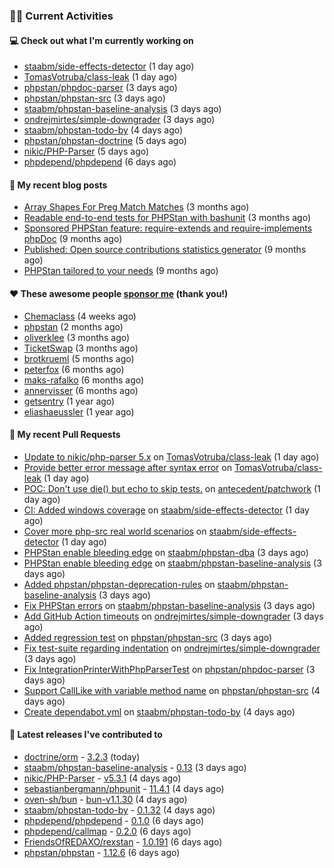 ### 👨‍💻 Current Activities


#### 💻 Check out what I'm currently working on

- [staabm/side-effects-detector](https://github.com/staabm/side-effects-detector) (1 day ago)
- [TomasVotruba/class-leak](https://github.com/TomasVotruba/class-leak) (1 day ago)
- [phpstan/phpdoc-parser](https://github.com/phpstan/phpdoc-parser) (3 days ago)
- [phpstan/phpstan-src](https://github.com/phpstan/phpstan-src) (3 days ago)
- [staabm/phpstan-baseline-analysis](https://github.com/staabm/phpstan-baseline-analysis) (3 days ago)
- [ondrejmirtes/simple-downgrader](https://github.com/ondrejmirtes/simple-downgrader) (3 days ago)
- [staabm/phpstan-todo-by](https://github.com/staabm/phpstan-todo-by) (4 days ago)
- [phpstan/phpstan-doctrine](https://github.com/phpstan/phpstan-doctrine) (5 days ago)
- [nikic/PHP-Parser](https://github.com/nikic/PHP-Parser) (5 days ago)
- [phpdepend/phpdepend](https://github.com/phpdepend/phpdepend) (6 days ago)


#### 📜 My recent blog posts

- [Array Shapes For Preg Match Matches](https://staabm.github.io/2024/07/05/array-shapes-for-preg-match-matches.html) (3 months ago)
- [Readable end-to-end tests for PHPStan with bashunit](https://staabm.github.io/2024/06/28/readable-phpstan-end-to-end-tests-with-bashunit.html) (3 months ago)
- [Sponsored PHPStan feature: require-extends and require-implements phpDoc](https://staabm.github.io/2024/01/15/phpstan-require-extends-implements.html) (9 months ago)
- [Published: Open source contributions statistics generator](https://staabm.github.io/2024/01/10/oss-contribs-published.html) (9 months ago)
- [PHPStan tailored to your needs](https://staabm.github.io/2024/01/01/phpstan-customizing.html) (9 months ago)


#### ❤️ These awesome people [sponsor me](https://github.com/sponsors/staabm) (thank you!)

- [Chemaclass](https://github.com/Chemaclass) (4 weeks ago)
- [phpstan](https://github.com/phpstan) (2 months ago)
- [oliverklee](https://github.com/oliverklee) (3 months ago)
- [TicketSwap](https://github.com/TicketSwap) (3 months ago)
- [brotkrueml](https://github.com/brotkrueml) (5 months ago)
- [peterfox](https://github.com/peterfox) (6 months ago)
- [maks-rafalko](https://github.com/maks-rafalko) (6 months ago)
- [annervisser](https://github.com/annervisser) (6 months ago)
- [getsentry](https://github.com/getsentry) (1 year ago)
- [eliashaeussler](https://github.com/eliashaeussler) (1 year ago)


#### 🔨 My recent Pull Requests

- [Update to nikic/php-parser 5.x](https://github.com/TomasVotruba/class-leak/pull/47) on [TomasVotruba/class-leak](https://github.com/TomasVotruba/class-leak) (1 day ago)
- [Provide better error message after syntax error](https://github.com/TomasVotruba/class-leak/pull/46) on [TomasVotruba/class-leak](https://github.com/TomasVotruba/class-leak) (1 day ago)
- [POC: Don&#39;t use die() but echo to skip tests.](https://github.com/antecedent/patchwork/pull/168) on [antecedent/patchwork](https://github.com/antecedent/patchwork) (1 day ago)
- [CI: Added windows coverage](https://github.com/staabm/side-effects-detector/pull/13) on [staabm/side-effects-detector](https://github.com/staabm/side-effects-detector) (1 day ago)
- [Cover more php-src real world scenarios](https://github.com/staabm/side-effects-detector/pull/12) on [staabm/side-effects-detector](https://github.com/staabm/side-effects-detector) (1 day ago)
- [PHPStan enable bleeding edge](https://github.com/staabm/phpstan-dba/pull/692) on [staabm/phpstan-dba](https://github.com/staabm/phpstan-dba) (3 days ago)
- [PHPStan enable bleeding edge](https://github.com/staabm/phpstan-baseline-analysis/pull/184) on [staabm/phpstan-baseline-analysis](https://github.com/staabm/phpstan-baseline-analysis) (3 days ago)
- [Added phpstan/phpstan-deprecation-rules](https://github.com/staabm/phpstan-baseline-analysis/pull/183) on [staabm/phpstan-baseline-analysis](https://github.com/staabm/phpstan-baseline-analysis) (3 days ago)
- [Fix PHPStan errors](https://github.com/staabm/phpstan-baseline-analysis/pull/182) on [staabm/phpstan-baseline-analysis](https://github.com/staabm/phpstan-baseline-analysis) (3 days ago)
- [Add GitHub Action timeouts](https://github.com/ondrejmirtes/simple-downgrader/pull/8) on [ondrejmirtes/simple-downgrader](https://github.com/ondrejmirtes/simple-downgrader) (3 days ago)
- [Added regression test](https://github.com/phpstan/phpstan-src/pull/3561) on [phpstan/phpstan-src](https://github.com/phpstan/phpstan-src) (3 days ago)
- [Fix test-suite regarding indentation](https://github.com/ondrejmirtes/simple-downgrader/pull/7) on [ondrejmirtes/simple-downgrader](https://github.com/ondrejmirtes/simple-downgrader) (3 days ago)
- [Fix IntegrationPrinterWithPhpParserTest](https://github.com/phpstan/phpdoc-parser/pull/255) on [phpstan/phpdoc-parser](https://github.com/phpstan/phpdoc-parser) (3 days ago)
- [Support CallLike with variable method name](https://github.com/phpstan/phpstan-src/pull/3553) on [phpstan/phpstan-src](https://github.com/phpstan/phpstan-src) (4 days ago)
- [Create dependabot.yml](https://github.com/staabm/phpstan-todo-by/pull/114) on [staabm/phpstan-todo-by](https://github.com/staabm/phpstan-todo-by) (4 days ago)


#### 🔭 Latest releases I've contributed to

- [doctrine/orm](https://github.com/doctrine/orm) - [3.2.3](https://github.com/doctrine/orm/releases/tag/3.2.3) (today)
- [staabm/phpstan-baseline-analysis](https://github.com/staabm/phpstan-baseline-analysis) - [0.13](https://github.com/staabm/phpstan-baseline-analysis/releases/tag/0.13) (3 days ago)
- [nikic/PHP-Parser](https://github.com/nikic/PHP-Parser) - [v5.3.1](https://github.com/nikic/PHP-Parser/releases/tag/v5.3.1) (4 days ago)
- [sebastianbergmann/phpunit](https://github.com/sebastianbergmann/phpunit) - [11.4.1](https://github.com/sebastianbergmann/phpunit/releases/tag/11.4.1) (4 days ago)
- [oven-sh/bun](https://github.com/oven-sh/bun) - [bun-v1.1.30](https://github.com/oven-sh/bun/releases/tag/bun-v1.1.30) (4 days ago)
- [staabm/phpstan-todo-by](https://github.com/staabm/phpstan-todo-by) - [0.1.32](https://github.com/staabm/phpstan-todo-by/releases/tag/0.1.32) (4 days ago)
- [phpdepend/phpdepend](https://github.com/phpdepend/phpdepend) - [0.1.0](https://github.com/phpdepend/phpdepend/releases/tag/0.1.0) (6 days ago)
- [phpdepend/callmap](https://github.com/phpdepend/callmap) - [0.2.0](https://github.com/phpdepend/callmap/releases/tag/0.2.0) (6 days ago)
- [FriendsOfREDAXO/rexstan](https://github.com/FriendsOfREDAXO/rexstan) - [1.0.191](https://github.com/FriendsOfREDAXO/rexstan/releases/tag/1.0.191) (6 days ago)
- [phpstan/phpstan](https://github.com/phpstan/phpstan) - [1.12.6](https://github.com/phpstan/phpstan/releases/tag/1.12.6) (6 days ago)
